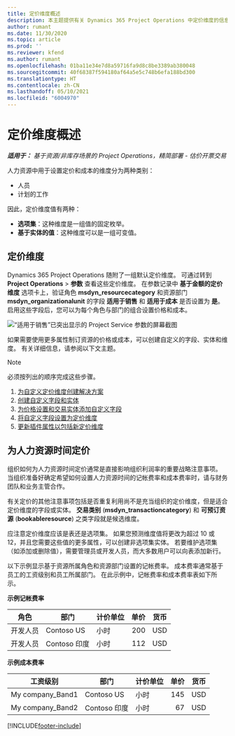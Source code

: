 ```yaml
---
title: 定价维度概述
description: 本主题提供有关 Dynamics 365 Project Operations 中定价维度的信息。
author: rumant
ms.date: 11/30/2020
ms.topic: article
ms.prod: ''
ms.reviewer: kfend
ms.author: rumant
ms.openlocfilehash: 01ba11e34e7d8a59716fa9d8c8be3389ab380048
ms.sourcegitcommit: 40f68387f594180af64a5e5c748b6efa188bd300
ms.translationtype: HT
ms.contentlocale: zh-CN
ms.lasthandoff: 05/10/2021
ms.locfileid: "6004970"
---
```

# <a name="pricing-dimensions-overview"></a>定价维度概述

_**适用于：** 基于资源/非库存场景的 Project Operations，精简部署 - 估价开票交易_

人力资源中用于设置定价和成本的维度分为两种类别：

- 人员
- 计划的工作

因此，定价维度值有两种：

- **选项集**：这种维度是一组值的固定枚举。
- **基于实体的值**：这种维度可以是一组可变值。

## <a name="pricing-dimensions"></a>定价维度

Dynamics 365 Project Operations 随附了一组默认定价维度。 可通过转到 **Project Operations** > **参数** 查看这些定价维度。 在参数记录中 **基于金额的定价维度** 选项卡上，验证角色 **msdyn_resourcecategory** 和资源部门 **msdyn_organizationalunit** 的字段 **适用于销售** 和 **适用于成本** 是否设置为 **是**。 启用这些字段后，您可以为每个角色与部门的组合设置价格和成本。

![“适用于销售”已突出显示的 Project Service 参数的屏幕截图](media/PS-OOB-parameters.png)

如果需要使用更多属性制订资源的价格或成本，可以创建自定义的字段、实体和维度。 有关详细信息，请参阅以下文主题。 
  
  > [!NOTE]
  > 必须按列出的顺序完成这些步骤。

1. [为自定义定价维度创建解决方案](../sales/create-solution-custompd.md)
2. [创建自定义字段和实体](create-custom-fields-entities-pricing-dimensions.md)
3. [为价格设置和交易实体添加自定义字段](add-custom-fields-price-setup-transactional-entities.md)
4. [将自定义字段设置为定价维度](set-up-custom-fields-pricing-dimensions.md)
5. [更新插件属性以包括新定价维度](update-plugin-attributes-pd.md)


## <a name="pricing-human-resource-time"></a>为人力资源时间定价
组织如何为人力资源时间定价通常是直接影响组织利润率的重要战略注意事项。 当组织准备好确定希望如何设置人力资源时间的记帐费率和成本费率时，请与财务团队和业务主管合作。

有关定价的其他注意事项包括是否重复利用尚不是充当组织的定价维度，但是适合定价维度的字段或实体。 **交易类别** (**msdyn_transactioncategory**) 和 **可预订资源** (**bookableresource**) 之类字段就是候选维度。 

应注意定价维度应该是表还是选项集。 如果您预测维度值将更改为超过 10 或 12，并且您需要这些值的更多属性，可以创建非选项集实体。 若要维护选项集（如添加或删除值），需要管理员或开发人员，而大多数用户可以向表添加新行。

以下示例显示基于资源所属角色和资源部门设置的记帐费率。 成本费率通常基于员工的工资级别和员工所属部门。 在此示例中，记帐费率和成本费率表如下所示。

**示例记帐费率**

| 角色        | 部门    |计价单位      |单价      |货币  |
| ------------|-------------|----------|----------:|----------|
| 开发人员   | Contoso US  |小时 | 200|USD     |
| 开发人员   | Contoso 印度 |小时|   112|USD     |


**示例成本费率**

| 工资级别     | 部门    |计价单位      |单价      |货币  |
| ----------------|-------------|----------|----------:|----------|
| My company_Band1 | Contoso US  |小时 | 145|USD     |
| My company_Band2 | Contoso 印度 |小时|   67|USD     |


[!INCLUDE[footer-include](../includes/footer-banner.md)]